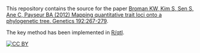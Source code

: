 
This repository contains the source for the paper
[Broman KW, Kim S, Sen S, Ane C, Payseur BA (2012) Mapping quantitative trait loci onto a phylogenetic tree. Genetics 192:267-279](http://www.ncbi.nlm.nih.gov/pubmed/22745229).

The key method has been implemented in
[R/qtl](http://www.rqtl.org).

[![CC BY](http://i.creativecommons.org/l/by/3.0/88x31.png)](http://creativecommons.org/licenses/by/3.0/)
